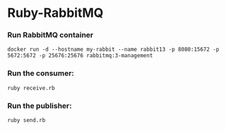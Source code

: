 # Ruby-RabbitMQ

### Run RabbitMQ container

```
docker run -d --hostname my-rabbit --name rabbit13 -p 8080:15672 -p 5672:5672 -p 25676:25676 rabbitmq:3-management
```

### Run the consumer:

`ruby receive.rb`


### Run the publisher:

`ruby send.rb`